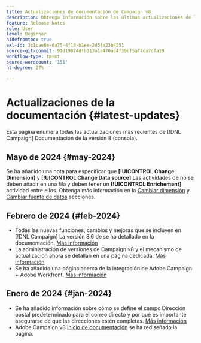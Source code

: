 ```yaml
---
title: Actualizaciones de documentación de Campaign v8
description: Obtenga información sobre las últimas actualizaciones de la documentación de Campaign v8
feature: Release Notes
role: User
level: Beginner
hidefromtoc: true
exl-id: 3c1cae6e-0a75-4f18-b1ee-2d5fa23b4251
source-git-commit: 91d19874dfb313a1a470ac4f39cf5af7ca7dfa19
workflow-type: tm+mt
source-wordcount: '151'
ht-degree: 27%

---
```


# Actualizaciones de la documentación {#latest-updates}

Esta página enumera todas las actualizaciones más recientes de [!DNL Campaign] Documentación de la versión 8 (consola).

## Mayo de 2024 {#may-2024}

Se ha añadido una nota para especificar que **[!UICONTROL Change Dimension]** y **[!UICONTROL Change Data source]** Las actividades de no se deben añadir en una fila y deben tener un **[!UICONTROL Enrichement]** actividad entre ellos. Obtenga más información en la [Cambiar dimensión](../../automation/workflow/change-dimension.md) y [Cambiar fuente de datos](../../automation/workflow/change-data-source.md) secciones.

## Febrero de 2024 {#feb-2024}

* Todas las nuevas funciones, cambios y mejoras que se incluyen en [!DNL Campaign] La versión 8.6 de se ha detallado en la documentación. [Más información](release-notes.md)
* La administración de versiones de Campaign v8 y el mecanismo de actualización ahora se detallan en una página dedicada. [Más información](upgrades.md)
* Se ha añadido una página acerca de la integración de Adobe Campaign + Adobe Workfront. [Más información](../connect/ac-workfront.md)

## Enero de 2024 {#jan-2024}

* Se ha añadido información sobre cómo se define el campo Dirección postal predeterminado para el correo directo y por qué es importante asegurarse de que las direcciones estén completas. [Más información](../send/direct-mail.md)
* Adobe Campaign v8 [inicio de documentación](../campaign-home.md) se ha rediseñado la página.
